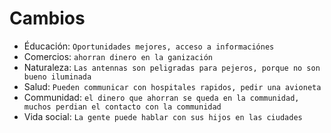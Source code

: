 # Cambios
* Éducación: `Oportunidades mejores, acceso a informaciónes`
* Comercios: `ahorran dinero en la ganización`
* Naturaleza: `Las antennas son peligradas para pejeros, porque no son bueno iluminada`
* Salud: `Pueden communicar con hospitales rapidos, pedir una avioneta`
* Communidad: `el dinero que ahorran se queda en la communidad, muchos perdian el contacto con la communidad`
* Vida social: `La gente puede hablar con sus hijos en las ciudades`

